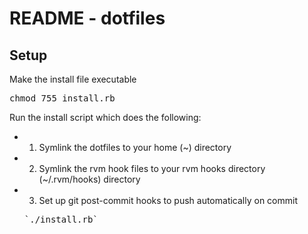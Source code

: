 README - dotfiles
=================

Setup
-----

Make the install file executable

  <pre>chmod 755 install.rb</pre>

Run the install script which does the following:

* 1) Symlink the dotfiles to your home (~) directory
* 2) Symlink the rvm hook files to your rvm hooks directory (~/.rvm/hooks) directory
* 3) Set up git post-commit hooks to push automatically on commit

  <pre>`./install.rb`</pre>
